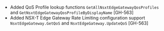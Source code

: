 * Added QoS Profile lookup functions `GetAllNsxtEdgeGatewayQosProfiles` and
  `GetNsxtEdgeGatewayQosProfileByDisplayName` [GH-563]
* Added NSX-T Edge Gateway Rate Limiting configuration support `NsxtEdgeGateway.GetQoS` and
  `NsxtEdgeGateway.UpdateQoS` [GH-563]
  
